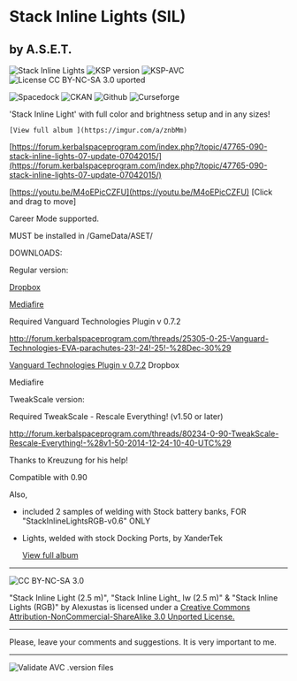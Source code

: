 ​
# Stack Inline Lights (SIL)
## by A.S.E.T.
![Stack Inline Lights](https://img.shields.io/github/v/release/zer0Kerbal/StackInlineLights?include_prereleases?style=plastic)
![KSP version](https://img.shields.io/endpoint?url=https://raw.githubusercontent.com/zer0Kerbal/StackInlineLights/master/json/ksp.json?style=plastic) ![KSP-AVC](https://img.shields.io/badge/KSP-AVC--supported-brightgreen.svg?style=plastic) ![License CC BY-NC-SA 3.0 uported](https://img.shields.io/badge/license-CC%20BY--NC--SA%203.0-lightgrey?style=plastic)  

![Spacedock](https://img.shields.io/badge/SpaceDock-listed-blue.svg?style=plastic) ![CKAN](https://img.shields.io/badge/CKAN-Indexed-blue.svg?style=plastic) ![Github](https://img.shields.io/badge/Github-Indexed-blue.svg?style=plastic) ![Curseforge](https://img.shields.io/badge/CurseForge-listed-blue.svg?style=plastic)


'Stack Inline Light' with full color and brightness setup and in any sizes!

    [View full album ](https://imgur.com/a/znbMm)

 [https://forum.kerbalspaceprogram.com/index.php?/topic/47765-090-stack-inline-lights-07-update-07042015/](https://forum.kerbalspaceprogram.com/index.php?/topic/47765-090-stack-inline-lights-07-update-07042015/)

 [https://youtu.be/M4oEPicCZFU](https://youtu.be/M4oEPicCZFU)
[Click and drag to move]

Career Mode supported.

MUST be installed in <Game>/GameData/ASET/

DOWNLOADS:

Regular version:

[Dropbox](https://www.dropbox.com/s/0o94tdgxj8g4g2d/StackInlineLightsRGB-v0.7%20%28regular%29.zip?dl=0)

[Mediafire](http://www./download/jdy42l9dzbrzt2l/StackInlineLightsRGB-v0.7_(regular).zip)

Required Vanguard Technologies Plugin v 0.7.2

http://forum.kerbalspaceprogram.com/threads/25305-0-25-Vanguard-Technologies-EVA-parachutes-23!-24!-25!-%28Dec-30%29

[Vanguard Technologies Plugin v 0.7.2](https://forum.kerbalspaceprogram.com/index.php?/topic/23304-9)
Dropbox

Mediafire

TweakScale version:


Required TweakScale - Rescale Everything! (v1.50 or later)

http://forum.kerbalspaceprogram.com/threads/80234-0-90-TweakScale-Rescale-Everything!-%28v1-50-2014-12-24-10-40-UTC%29

Thanks to Kreuzung for his help!

Compatible with 0.90

Also,

- included 2 samples of welding with Stock battery banks, FOR "StackInlineLightsRGB-v0.6" ONLY

- Lights, welded with stock Docking Ports, by XanderTek

    [View full album](https://imgur.com/a/Qqaik) 

-------------------------------------------------------------------------------------------------------------------------------------------

![CC BY-NC-SA 3.0](https://i.creativecommons.org/l/by-nc-sa/3.0/88x31.png)

"Stack Inline Light (2.5 m)", "Stack Inline Light_ lw (2.5 m)" & "Stack Inline Lights (RGB)" by Alexustas is licensed under a [Creative Commons Attribution-NonCommercial-ShareAlike 3.0 Unported License.](https://creativecommons.org/licenses/by-nc-sa/3.0/ "CC BY-NC-SA 3.0")

-------------------------------------------------------------------------------------------------------------------------------------------

Please, leave your comments and suggestions. It is very important to me.
***
![Validate AVC .version files](https://github.com/zer0Kerbal/StackInlineLights/workflows/Validate%20AVC%20.version%20files/badge.svg)
​